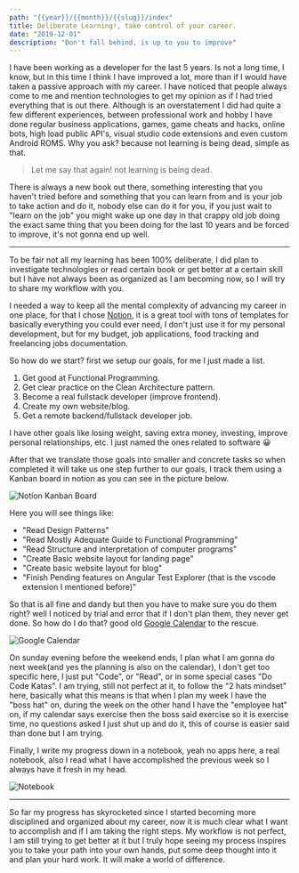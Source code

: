 ```yaml
---
path: "{{year}}/{{month}}/{{slug}}/index"
title: Deliberate Learning!, take control of your career.
date: "2019-12-01"
description: "Don't fall behind, is up to you to improve"
---
```


I have been working as a developer for the last 5 years. Is not a long time, I know, but in this time I think I have improved a lot, more than if I would have taken a passive approach with my career. I have noticed that people always come to me and mention technologies to get my opinion as if I had tried everything that is out there.
Although is an overstatement I did had quite a few different experiences, between professional work and hobby I have done regular business applications, games, game cheats and hacks, online bots, high load public API's, visual studio code extensions and even custom Android ROMS. Why you ask? because not learning is being dead, simple as that.

> Let me say that again! not learning is being dead.

There is always a new book out there, something interesting that you haven't tried before and something that you can learn from and is your job to take action and do it, nobody else can do it for you, if you just wait to "learn on the job" you might wake up one day in that crappy old job doing the exact same thing that you been doing for the last 10 years and be forced to improve, it's not gonna end up well.

---

To be fair not all my learning has been 100% deliberate, I did plan to investigate technologies or read certain book or get better at a certain skill but I have not always been as organized as I am becoming now, so I will try to share my workflow with you.

I needed a way to keep all the mental complexity of advancing my career in one place, for that I chose [Notion](https://www.notion.so/), it is a great tool with tons of templates for basically everything you could ever need, I don't just use it for my personal development, but for my budget, job applications, food tracking and freelancing jobs documentation.

So how do we start? first we setup our goals, for me I just made a list.

1. Get good at Functional Programming.
2. Get clear practice on the Clean Architecture pattern.
3. Become a real fullstack developer (improve frontend).
4. Create my own website/blog.
5. Get a remote backend/fullstack developer job.

I have other goals like losing weight, saving extra money, investing, improve personal relationships, etc. I just named the ones related to software &#128512;

After that we translate those goals into smaller and concrete tasks so when completed it will take us one step further to our goals, I track them using a Kanban board in notion as you can see in the picture below.

![Notion Kanban Board](https://thepracticaldev.s3.amazonaws.com/i/6njh1bf4p42dx4l223mz.png)

Here you will see things like:

- "Read Design Patterns"
- "Read Mostly Adequate Guide to Functional Programming"
- "Read Structure and interpretation of computer programs"
- "Create Basic website layout for landing page"
- "Create basic website layout for blog"
- "Finish Pending features on Angular Test Explorer (that is the vscode extension I mentioned before)"

So that is all fine and dandy but then you have to make sure you do them right? well I noticed by trial and error that if I don't plan them, they never get done. So how do I do that? good old [Google Calendar](https://calendar.google.com/) to the rescue.

![Google Calendar](https://thepracticaldev.s3.amazonaws.com/i/4gaxvshbcu8f4w7fyphr.png)

On sunday evening before the weekend ends, I plan what I am gonna do next week(and yes the planning is also on the calendar), I don't get too specific here, I just put "Code", or "Read", or in some special cases "Do Code Katas".
I am trying, still not perfect at it, to follow the "2 hats mindset" here, basically what this means is that when I plan my week I have the "boss hat" on, during the week on the other hand I have the "employee hat" on, if my calendar says exercise then the boss said exercise so it is exercise time, no questions asked I just shut up and do it, this of course is easier said than done but I am trying.

Finally, I write my progress down in a notebook, yeah no apps here, a real notebook, also I read what I have accomplished the previous week so I always have it fresh in my head.

![Notebook](https://thepracticaldev.s3.amazonaws.com/i/8ygelofb7d5h22ts5tyj.jpg)

---

So far my progress has skyrocketed since I started becoming more disciplined and organized about my career, now it is much clear what I want to accomplish and if I am taking the right steps.
My workflow is not perfect, I am still trying to get better at it but I truly hope seeing my process inspires you to take your path into your own hands, put some deep thought into it and plan your hard work. It will make a world of difference.
